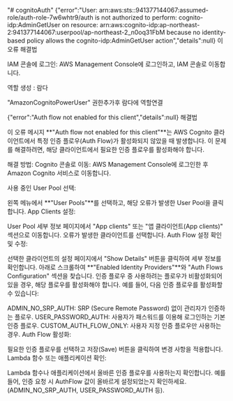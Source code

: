 "# cognitoAuth" 
{"error":"User: arn:aws:sts::941377144067:assumed-role/auth-role-7w6whtr9/auth is not authorized to perform: cognito-idp:AdminGetUser on resource: arn:aws:cognito-idp:ap-northeast-2:941377144067:userpool/ap-northeast-2_n0oq31FbM because no identity-based policy allows the cognito-idp:AdminGetUser action","details":null} 이 오류 해결법

IAM 콘솔에 로그인: AWS Management Console에 로그인하고, IAM 콘솔로 이동합니다.

역할 생성 : 람다

"AmazonCognitoPowerUser" 권한추가후 람다에 역할연결


{"error":"Auth flow not enabled for this client","details":null} 해결법

이 오류 메시지 **"Auth flow not enabled for this client"**는 AWS Cognito 클라이언트에서 특정 인증 플로우(Auth Flow)가 활성화되지 않았을 때 발생합니다. 이 문제를 해결하려면, 해당 클라이언트에서 필요한 인증 플로우를 활성화해야 합니다.

해결 방법:
Cognito 콘솔로 이동: AWS Management Console에 로그인한 후 Amazon Cognito 서비스로 이동합니다.

사용 중인 User Pool 선택:

왼쪽 메뉴에서 **"User Pools"**를 선택하고, 해당 오류가 발생한 User Pool을 클릭합니다.
App Clients 설정:

User Pool 세부 정보 페이지에서 "App clients" 또는 "앱 클라이언트(App clients)" 섹션으로 이동합니다.
오류가 발생한 클라이언트를 선택합니다.
Auth Flow 설정 확인 및 수정:

선택한 클라이언트의 설정 페이지에서 "Show Details" 버튼을 클릭하여 세부 정보를 확인합니다.
아래로 스크롤하여 **"Enabled Identity Providers"**와 "Auth Flows Configuration" 섹션을 찾습니다.
인증 플로우 중 사용하려는 플로우가 비활성화되어 있을 경우, 해당 플로우를 활성화해야 합니다.
예를 들어, 다음 인증 플로우를 활성화할 수 있습니다:

ADMIN_NO_SRP_AUTH: SRP (Secure Remote Password) 없이 관리자가 인증하는 플로우.
USER_PASSWORD_AUTH: 사용자가 패스워드를 이용해 로그인하는 기본 인증 플로우.
CUSTOM_AUTH_FLOW_ONLY: 사용자 지정 인증 플로우만 사용하는 경우.
Auth Flow 활성화:

필요한 인증 플로우를 선택하고 저장(Save) 버튼을 클릭하여 변경 사항을 적용합니다.
Lambda 함수 또는 애플리케이션 확인:

Lambda 함수나 애플리케이션에서 올바른 인증 플로우를 사용하는지 확인합니다.
예를 들어, 인증 요청 시 AuthFlow 값이 올바르게 설정되었는지 확인하세요. (ADMIN_NO_SRP_AUTH, USER_PASSWORD_AUTH 등).

